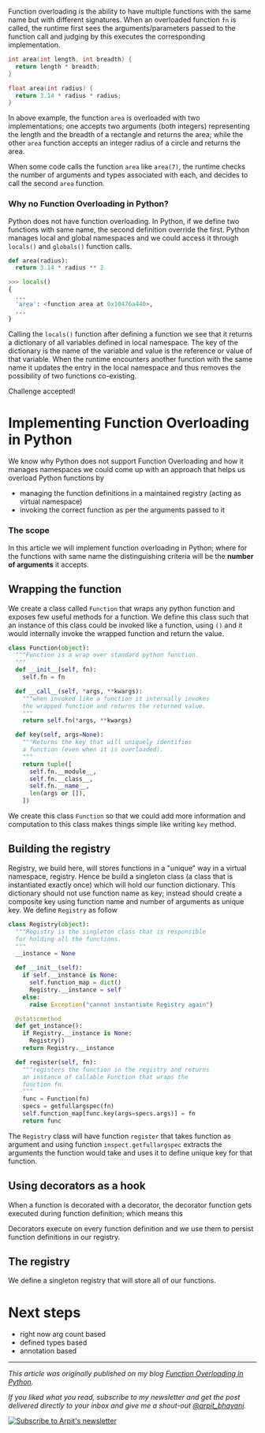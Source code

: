 Function overloading is the ability to have multiple functions with the same name but with different signatures. When an overloaded function `fn` is called, the runtime first sees the arguments/parameters passed to the function call and judging by this executes the corresponding implementation.

```cpp
int area(int length, int breadth) {
  return length * breadth;
}

float area(int radius) {
  return 3.14 * radius * radius;
}
```

In above example, the function `area` is overloaded with two implementations; one accepts two arguments (both integers) representing the length and the breadth of a rectangle and returns the area; while the other `area` function accepts an integer radius of a circle and returns the area.

When some code calls the function `area` like `area(7)`, the runtime checks the number of arguments and types associated with each, and decides to call the second `area` function.

### Why no Function Overloading in Python?
Python does not have function overloading. In Python, if we define two functions with same name, the second definition override the first. Python manages local and global namespaces and we could access it through `locals()` and `globals()` function calls.

```py
def area(radius):
  return 3.14 * radius ** 2

>>> locals()
{
  ...
  'area': <function area at 0x10476a440>,
  ...
}
```

Calling the `locals()` function after defining a function we see that it returns a dictionary of all variables defined in local namespace. The key of the dictionary is the name of the variable and value is the reference or value of that variable. When the runtime encounters another function with the same name it updates the entry in the local namespace and thus removes the possibility of two functions co-existing.

Challenge accepted!

# Implementing Function Overloading in Python

We know why Python does not support Function Overloading and how it manages namespaces we could come up with an approach that helps us overload Python functions by

 - managing the function definitions in a maintained registry (acting as virtual namespace)
 - invoking the correct function as per the arguments passed to it

### The scope
In this article we will implement function overloading in Python; where for the functions with same name the distinguishing criteria will be the **number of arguments** it accepts.

## Wrapping the function
We create a class called `Function` that wraps any python function and exposes few useful methods for a function. We define this class such that an instance of this class could be invoked like a function, using `()` and it would internally invoke the wrapped function and return the value.

```py
class Function(object):
  """Function is a wrap over standard python function.
  """
  def __init__(self, fn):
    self.fn = fn

  def __call__(self, *args, **kwargs):
    """when invoked like a function it internally invokes
    the wrapped function and returns the returned value.
    """
    return self.fn(*args, **kwargs)

  def key(self, args=None):
    """Returns the key that will uniquely identifies
    a function (even when it is overloaded).
    """
    return tuple([
      self.fn.__module__,
      self.fn.__class__,
      self.fn.__name__,
      len(args or []),
    ])
```

We create this class `Function` so that we could add more information and computation to this class
makes things simple like writing `key` method.

## Building the registry
Registry, we build here, will stores functions in a "unique" way in a virtual namespace, registry. Hence be build a singleton class (a class that is instantiated exactly once) which will hold our function dictionary. This dictionary should not use function name as key; instead should create a composite key using function name and number of arguments as unique key. We define `Registry` as follow

```py
class Registry(object):
  """Registry is the singleton class that is responsible
  for holding all the functions.
  """
  __instance = None

  def __init__(self):
    if self.__instance is None:
      self.function_map = dict()
      Registry.__instance = self
    else:
      raise Exception("cannot instantiate Registry again")

  @staticmethod
  def get_instance():
    if Registry.__instance is None:
      Registry()
    return Registry.__instance

  def register(self, fn):
    """registers the function in the registry and returns
    an instance of callable Function that wraps the
    function fn.
    """
    func = Function(fn)
    specs = getfullargspec(fn)
    self.function_map[func.key(args=specs.args)] = fn
    return func
```

The `Registry` class will have function `register` that takes function as argument and using function `inspect.getfullargspec` extracts the arguments the function would take and uses it to define unique key for that function.


## Using decorators as a hook
When a function is decorated with a decorator, the decorator function gets executed during function definition; which means this


Decorators execute on every function definition and we use them to persist function definitions in our registry.

## The registry
We define a singleton registry that will store all of our functions.

# Next steps

 - right now arg count based
 - defined types based
 - annotation based

---

_This article was originally published on my blog [Function Overloading in Python](https://arpitbhayani.me/blogs/function-overloading)._

_If you liked what you read, subscribe to my newsletter and get the post delivered directly to your inbox and give me a shout-out [@arpit_bhayani](https://twitter.com/arpit_bhayani)._

[![Subscribe to Arpit's newsletter](https://user-images.githubusercontent.com/4745789/72035595-56396b00-32be-11ea-8199-121d0808a53a.png)](https://arpit.substack.com)
